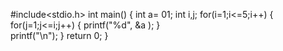 #include<stdio.h>
int main()
{
  int a= 01;
  int i,j;
  for(i=1;i<=5;i++)
  {
    for(j=1;j<=i;j++)
    {
    printf("%d", &a );
  }  
   printf("\n");
   }
   return 0;
}

